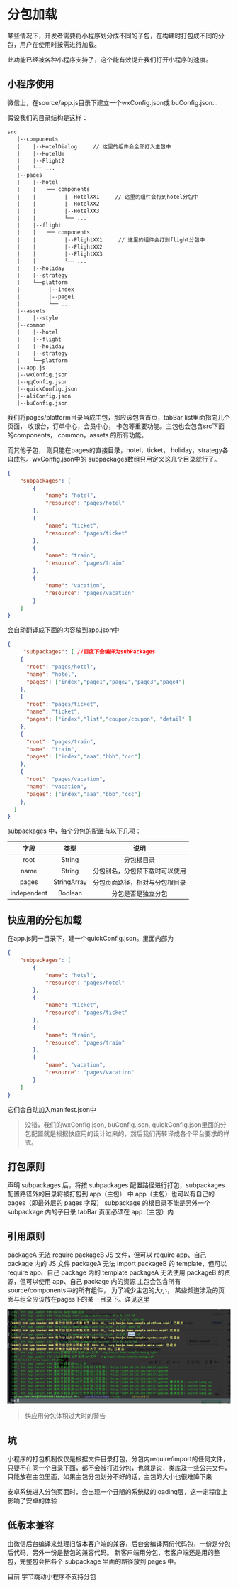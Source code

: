 # 分包加载

某些情况下，开发者需要将小程序划分成不同的子包，在构建时打包成不同的分包，用户在使用时按需进行加载。

此功能已经被各种小程序支持了，这个能有效提升我们打开小程序的速度。

## 小程序使用

微信上，在source/app.js目录下建立一个wxConfig.json或 buConfig.json...

假设我们的目录结构是这样：


```shell
src
   |--components
   |    |--HotelDialog     // 这里的组件会全部打入主包中
   |    |--HotelUm
   |    |--Flight2
   |    └── ...
   |--pages
   |    |--hotel
   |    |   └── components
   |    |         |--HotelXX1     // 这里的组件会打到hotel分包中
   |    |         |--HotelXX2
   |    |         |--HotelXX3
   |    |         └── ...
   |    |--flight
   |    |   └── components
   |    |         |--FlightXX1     // 这里的组件会打到flight分包中
   |    |         |--FlightXX2
   |    |         |--FlightXX3
   |    |         └── ...
   |    |--holiday
   |    |--strategy
   |    └──platform
   |         |--index
   |         |--page1
   |         └── ...
   |--assets 
   |    |--style
   |--common
   |    |--hotel
   |    |--flight
   |    |--holiday
   |    |--strategy
   |    └──platform
   |--app.js
   |--wxConfig.json
   |--qqConfig.json
   |--quickConfig.json
   |--aliConfig.json
   |--buConfig.json
```

我们将pages/platform目录当成主包，那应该包含首页，tabBar list里面指向几个页面， 收银台，订单中心，会员中心，
卡包等重要功能。主包也会包含src下面的components， common，assets 的所有功能。

而其他子包， 则只能在pages的直接目录，hotel，ticket， holiday，strategy各自成包。wxConfig.json中的
subpackages数组只用定义这几个目录就行了。

```json
{
    "subpackages": [
        {
            "name": "hotel",
            "resource": "pages/hotel"
        },
        {
            "name": "ticket",
            "resource": "pages/ticket"
        },
        {
            "name": "train",
            "resource": "pages/train"
        },
        {
            "name": "vacation",
            "resource": "pages/vacation"
        }
    ]
}
```
会自动翻译成下面的内容放到app.json中

```json
{
     "subpackages": [ //百度下会编译为subPackages
    {
      "root": "pages/hotel",
      "name": "hotel",
      "pages": ["index","page1","page2","page3","page4"]
    },
    {
      "root": "pages/ticket",
      "name": "ticket",
      "pages": ["index","list","coupon/coupon", "detail" ]
    },
    {
      "root": "pages/train",
      "name": "train",
      "pages": ["index","aaa","bbb","ccc"]
    },
    {
      "root": "pages/vacation",
      "name": "vacation",
      "pages": ["index","aaa","bbb","ccc"]
    },
  ]
}
```


subpackages 中，每个分包的配置有以下几项：

|    字段     |    类型     |              说明              |
|:-----------:|:-----------:|:------------------------------:|
|    root     |   String    |           分包根目录           |
|    name     |   String    | 分包别名，分包预下载时可以使用 |
|    pages    | StringArray | 分包页面路径，相对与分包根目录 |
| independent |   Boolean   |       分包是否是独立分包       |

## 快应用的分包加载

在app.js同一目录下，建一个quickConfig.json。里面内部为

```json
{
    "subpackages": [
        {
            "name": "hotel",
            "resource": "pages/hotel"
        },
        {
            "name": "ticket",
            "resource": "pages/ticket"
        },
        {
            "name": "train",
            "resource": "pages/train"
        },
        {
            "name": "vacation",
            "resource": "pages/vacation"
        }
    ]
}
```

它们会自动加入manifest.json中

> 没错，我们的wxConfig.json, buConfig.json, quickConfig.json里面的分包配置就是根据快应用的设计过来的，然后我们再转译成各个平台要求的样式。

## 打包原则

声明 subpackages 后，将按 subpackages 配置路径进行打包，subpackages 配置路径外的目录将被打包到 app（主包） 中
app（主包）也可以有自己的 pages（即最外层的 pages 字段）
subpackage 的根目录不能是另外一个 subpackage 内的子目录
tabBar 页面必须在 app（主包）内

## 引用原则

packageA 无法 require packageB JS 文件，但可以 require app、自己 package 内的 JS 文件
packageA 无法 import packageB 的 template，但可以 require app、自己 package 内的 template
packageA 无法使用 packageB 的资源，但可以使用 app、自己 package 内的资源
主包会包含所有source/components中的所有组件， 为了减少主包的大小， 某些频道涉及的页面与组全应该放在pages下的某一目录下。详见[这里](./publish.md)


![subpackages](./subpackages.jpg)

> 快应用分包体积过大时的警告

## 坑

小程序的打包机制仅仅是根据文件目录打包，分包内require/import的任何文件，只要不在同一个目录下面，都不会被打进分包，也就是说，类库及一些公共文件，只能放在主包里面，如果主包分包划分不好的话，主包的大小也很难降下来

安卓系统进入分包页面时，会出现一个丑陋的系统级的loading层，这一定程度上影响了安卓的体验


## 低版本兼容

由微信后台编译来处理旧版本客户端的兼容，后台会编译两份代码包，一份是分包后代码，另外一份是整包的兼容代码。 新客户端用分包，老客户端还是用的整包，完整包会把各个 subpackage 里面的路径放到 pages 中。

目前 字节跳动小程序不支持分包